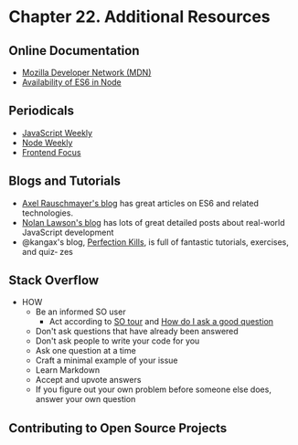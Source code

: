 # Chapter 22. Additional Resources

## Online Documentation

- [Mozilla Developer Network (MDN)](https://developer.mozilla.org/en-US/)
- [Availability of ES6 in Node](http://kangax.github.io/compat-table/es6/)

## Periodicals

- [JavaScript Weekly](https://javascriptweekly.com/)
- [Node Weekly](https://nodeweekly.com/)
- [Frontend Focus](https://frontendfoc.us/)

## Blogs and Tutorials

- [Axel Rauschmayer's blog](http://2ality.com/) has great articles on ES6 and related technologies.
- [Nolan Lawson's blog](https://nolanlawson.com/) has lots of great detailed posts about real-world JavaScript development
- @kangax's blog, [Perfection Kills](http://perfectionkills.com/), is full of fantastic tutorials, exercises, and quiz‐ zes

## Stack Overflow

- HOW
  - Be an informed SO user
    - Act according to [SO tour](http://stackoverflow.com/tour) and [How do I ask a good question](http://stackoverflow.com/help/how-to-ask)
  - Don't ask questions that have already been answered
  - Don't ask people to write your code for you
  - Ask one question at a time
  - Craft a minimal example of your issue
  - Learn Markdown
  - Accept and upvote answers
  - If you figure out your own problem before someone else does, answer your own question

## Contributing to Open Source Projects
